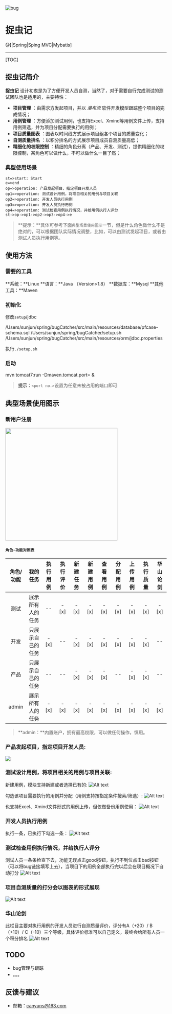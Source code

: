 ![bug](./capture_bug.png)

# 捉虫记

@[|Spring|Sping MVC|Mybatis]

-------------------

[TOC]

## 捉虫记简介

**捉虫记** 设计初衷是为了方便开发人员自测，当然了，对于需要自行完成测试的测试团队也是适用的，主要特性：

- **项目管理** ：由需求方发起项目，并以 *瀑布流* 软件开发模型跟踪整个项目的完成情况；
- **用例管理** ：方便添加测试用例，也支持Excel、Xmind等用例文件上传，支持用例筛选，并为项目分配需要执行的用例；
- **项目质量图表** ：图表以时间线方式展示项目组各个项目的质量变化；
- **自测质量排名** ：以积分排名的方式展示项目成员自测质量高低；
- **精细化的权限控制** ：精细的角色分离（产品、开发、测试），提供精细化的权限控制，某角色可以做什么，不可以做什么一目了然；

### 典型使用场景
```flow
st=>start: Start
e=>end
op=>operation: 产品发起项目，指定项目开发人员
op1=>operation: 测试设计用例，将项目相关的用例与项目关联
op2=>operation: 开发人员执行用例
op3=>operation: 开发人员执行用例
op4=>operation: 测试检查用例执行情况，并给用例执行人评分
st->op->op1->op2->op3->op4->e
```


> **提示：**具体可参考下面`典型场景使用图示`一节，但是什么角色做什么不是绝对的，可以根据团队实际情况调整，比如，可以由测试发起项目，或者由测试人员执行用例等。



## 使用方法

### 需要的工具
**系统：**Linux
**语言：**Java （Version>1.8）
**数据库：**Mysql
**其他工具：**Maven

### 初始化
修改`setup`/jdbc


/Users/sunjun/spring/bugCatcher/src/main/resources/database/pfcase-schema.sql
/Users/sunjun/spring/bugCatcher/setup.sh
/Users/sunjun/spring/bugCatcher/src/main/resources/orm/jdbc.properties



执行`./setup.sh`

### 启动
mvn tomcat7:run -Dmaven.tomcat.port=<port no.> &
>**提示：**`<port no.>`设置为任意未被占用的端口即可

## 典型场景使用图示
### 新用户注册
<img src="./new.jpeg" width="350">


#### `角色-功能对照表`
| 角色/功能 | 我的任务 | 执行用例 | 执行评价 | 新建任务 |  新建用例 | 查看用例 | 分配用例 | 上传用例 | 执行质量 | 华山论剑
| :-: | :-: | :-: | :-: | :-: | :-: | :-: | :-: | :-: | :-: | :-: |
| 测试 | 展示所有人的任务 |  --  | - [x]   | - [x]   | - [x]   |  - [x]  | - [x]  | - [x]   |  - [x]  |    - [x]  |
| 开发 | 只展示自己的任务 |- [x] |   --    |   - [x] | - [x]   |   - [x] |  - [x] |  - [x]  |   - [x] |   --     |
| 产品 | 只展示自己的任务 |  --  |  --     |  - [x]  |  - [x]  |   - [x] |  --    |   - [x] |  - [x]  |   --     |
| admin | 展示所有人的任务 |- [x]| - [x]  |   - [x] |  - [x]  | - [x]   |  - [x]  | - [x]  | - [x]   | - [x]  |
>**admin：**内置账户，拥有最高权限，可以做任何操作，慎用。

### 产品发起项目，指定项目开发人员:
<img src="./new_task.jpeg">

### 测试设计用例，将项目相关的用例与项目关联:
新建用例，模块支持新建或者选择已有的:
![Alt text](./new_case.jpeg)

勾选该项目需要执行的用例并分配（用例支持按指定条件搜索/筛选）:
![Alt text](./fenpei.jpeg)

也支持Excel、Xmind文件形式的用例上传，但仅做备份用例使用：
![Alt text](./upload.jpeg)


### 开发人员执行用例
执行一条，已执行下勾选一条：
![Alt text](./my.jpeg)

### 测试检查用例执行情况，并给执行人评分
测试人员一条条检查下去，功能无误点击good按钮，执行不到位点击bad按钮（可以将bug链接填写上去），当项目下的用例全部执行完以后会在项目概况下自动打分
![Alt text](./pingfen.jpeg)

### 项目自测质量的打分会以图表的形式展现
![Alt text](./pic.jpeg)

### 华山论剑
此栏目主要对执行用例的开发人员进行自测质量评价，评分有A（+20）/ B（+10）/ C（-10）三个等级，具体评价标准可以自己定义，最终会给所有人员一个积分排名
![Alt text](./jian.jpeg)

## TODO
- bug管理与跟踪
- 。。。

## 反馈与建议
- 邮箱：<canyuns@163.com>
